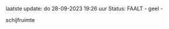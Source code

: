 laatste update: 
do 28-09-2023 19:26   uur 
Status: FAALT - geel - 
<div class="service Y">schijfruimte</div>